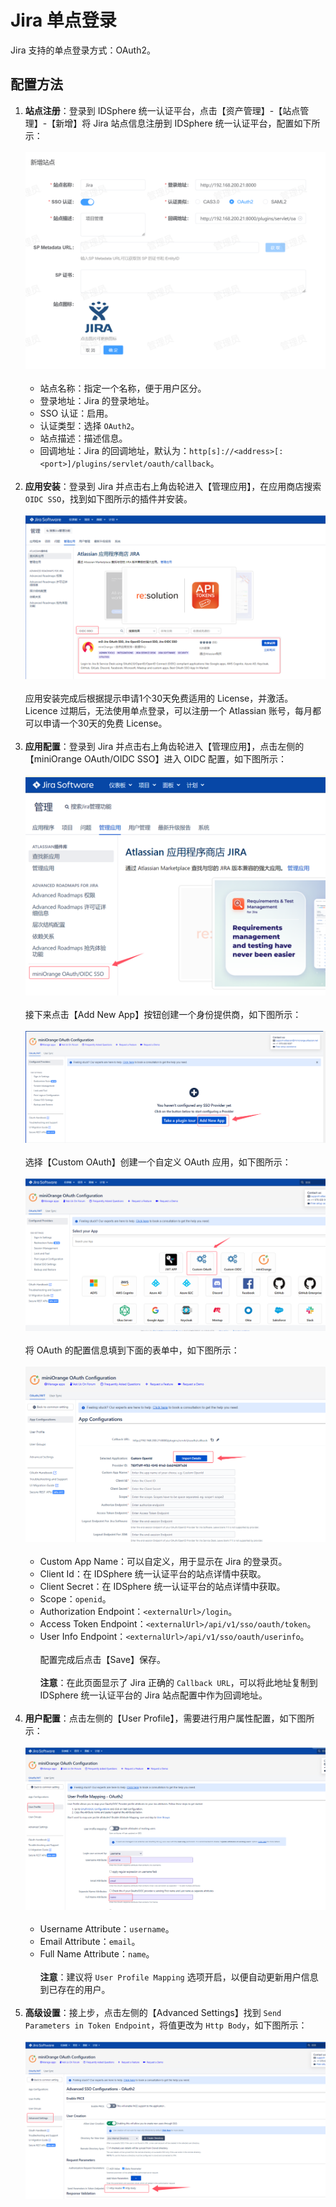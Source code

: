 # Jira 单点登录
Jira 支持的单点登录方式：OAuth2。
## 配置方法
1. **站点注册**：登录到 IDSphere 统一认证平台，点击【资产管理】-【站点管理】-【新增】将 Jira 站点信息注册到 IDSphere 统一认证平台，配置如下所示：<br><br>
![img.png](img/jira-site.jpg)<br><br>
   * 站点名称：指定一个名称，便于用户区分。
   * 登录地址：Jira 的登录地址。
   * SSO 认证：启用。
   * 认证类型：选择 `OAuth2`。
   * 站点描述：描述信息。
   * 回调地址：Jira 的回调地址，默认为：`http[s]://<address>[:<port>]/plugins/servlet/oauth/callback`。<br><br>
2. **应用安装**：登录到 Jira 并点击右上角齿轮进入【管理应用】，在应用商店搜索 `OIDC SSO`，找到如下图所示的插件并安装。<br><br>
![img.png](img/jira-marketplace.jpg)<br><br>
应用安装完成后根据提示申请1个30天免费适用的 License，并激活。Licence 过期后，无法使用单点登录，可以注册一个 Atlassian 账号，每月都可以申请一个30天的免费 License。<br><br>
3. **应用配置**：登录到 Jira 并点击右上角齿轮进入【管理应用】，点击左侧的【miniOrange OAuth/OIDC SSO】进入 OIDC 配置，如下图所示：<br><br>
![img.png](img/jira-app-config.jpg)<br><br>
接下来点击【Add New App】按钮创建一个身份提供商，如下图所示：<br><br>
![img.png](img/jira-app-config1.jpg)<br><br>
选择【Custom OAuth】创建一个自定义 OAuth 应用，如下图所示：<br><br>
![img.png](img/jira-app-config2.jpg)<br><br>
将 OAuth 的配置信息填到下面的表单中，如下图所示：<br><br>
![img.png](img/jira-app-config3.jpg)<br><br>
   * Custom App Name：可以自定义，用于显示在 Jira 的登录页。
   * Client Id：在 IDSphere 统一认证平台的站点详情中获取。
   * Client Secret：在 IDSphere 统一认证平台的站点详情中获取。
   * Scope：`openid`。
   * Authorization Endpoint：`<externalUrl>/login`。
   * Access Token Endpoint：`<externalUrl>/api/v1/sso/oauth/token`。
   * User Info Endpoint：`<externalUrl>/api/v1/sso/oauth/userinfo`。<br><br>
   配置完成后点击【Save】保存。 <br><br>
   **注意**：在此页面显示了 Jira 正确的 `Callback URL`，可以将此地址复制到 IDSphere 统一认证平台的 Jira 站点配置中作为回调地址。<br><br>
4. **用户配置**：点击左侧的【User Profile】，需要进行用户属性配置，如下图所示：<br><br>
![img.png](img/jira-app-config5.jpg)<br><br>
   * Username Attribute：`username`。
   * Email Attribute：`email`。
   * Full Name Attribute：`name`。<br><br>
   **注意**：建议将 `User Profile Mapping` 选项开启，以便自动更新用户信息到已存在的用户。<br><br>
6. **高级设置**：接上步，点击左侧的【Advanced Settings】找到 `Send Parameters in Token Endpoint`，将值更改为 `Http Body`，如下图所示：<br><br>
![img.png](img/jira-app-config4.jpg)